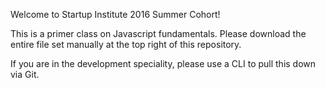 Welcome to Startup Institute 2016 Summer Cohort!

This is a primer class on Javascript fundamentals. Please download the entire file set manually at the top right of this repository.

If you are in the development speciality, please use a CLI to pull this down via Git.
